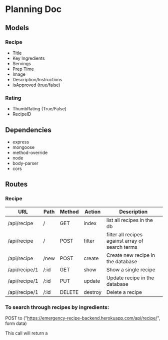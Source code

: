 # Planning Doc

## Models

### Recipe

- Title
- Key Ingredients
- Servings
- Prep Time
- Image
- Description/Instructions
- isApproved (true/false)

### Rating

- ThumbRating (True/False)
- RecipeID

## Dependencies

- express
- mongoose
- method-override
- node
- body-parser
- cors

## Routes

### Recipe

| URL           | Path | Method | Action  | Description                                      |
| ------------- | ---- | ------ | ------- | ------------------------------------------------ |
| /api/recipe   | /    | GET    | index   | list all recipes in the db                       |
| /api/recipe   | /    | POST   | filter  | filter all recipes against array of search terms |
| /api/recipe   | /new | POST   | create  | Create new recipe in the database                |
| /api/recipe/1 | /:id | GET    | show    | Show a single recipe                             |
| /api/recipe/1 | /:id | PUT    | update  | Update recipe in the database                    |
| /api/recipe/1 | /:id | DELETE | destroy | Delete a recipe                                  |

### To search through recipes by ingredients:

POST to ("https://emergency-recipe-backend.herokuapp.com/api/recipe/", form data)

This call will return a
